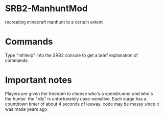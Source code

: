 # SRB2-ManhuntMod
recreating minecraft manhunt to a certain extent

# Commands
Type "mhhelp" into the SRB2 console to get a brief explanation of commands.

# Important notes
Players are given the freedom to choose who's a speedrunner and who's the hunter.
the "rdy" is unfortunately case-sensitive. Each stage has a countdown timer of about 4 seconds of leeway.
code may be messy since it was made years ago
